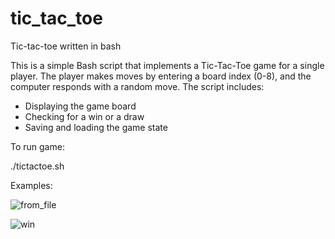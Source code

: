 # tic_tac_toe
Tic-tac-toe written in bash

This is a simple Bash script that implements a Tic-Tac-Toe game for a single player. The player makes moves by entering a board index (0-8), and the computer responds with a random move. The script includes:
- Displaying the game board
- Checking for a win or a draw
- Saving and loading the game state

To run game:

./tictactoe.sh


Examples:


![from_file](https://github.com/user-attachments/assets/a0c78af2-6f27-4608-be4d-6d0f82622028)

![win](https://github.com/user-attachments/assets/3a1f8b36-6273-472c-aaf1-fea3bdbe12cd)
